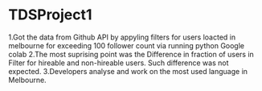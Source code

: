 # TDSProject1
1.Got the data from Github API by appyling filters for users loacted in melbourne for exceeding 100 follower count via running python Google colab
2.The most suprising point was the Difference in fraction of users in Filter for hireable and non-hireable users. Such difference was not expected.
3.Developers analyse and work on the most used language in Melbourne.

